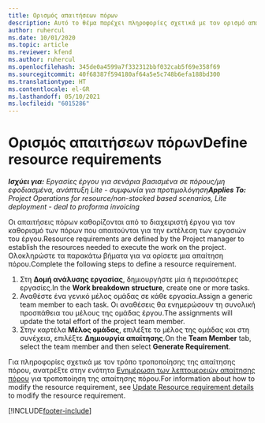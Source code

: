 ```yaml
---
title: Ορισμός απαιτήσεων πόρων
description: Αυτό το θέμα παρέχει πληροφορίες σχετικά με τον ορισμό απαίτησης πόρου.
author: ruhercul
ms.date: 10/01/2020
ms.topic: article
ms.reviewer: kfend
ms.author: ruhercul
ms.openlocfilehash: 345de0a4599a7f332312bbf032cab5f69e358f69
ms.sourcegitcommit: 40f68387f594180af64a5e5c748b6efa188bd300
ms.translationtype: HT
ms.contentlocale: el-GR
ms.lasthandoff: 05/10/2021
ms.locfileid: "6015286"
---
```

# <a name="define-resource-requirements"></a><span data-ttu-id="20522-103">Ορισμός απαιτήσεων πόρων</span><span class="sxs-lookup"><span data-stu-id="20522-103">Define resource requirements</span></span>

<span data-ttu-id="20522-104">_**Ισχύει για:** Εργασίες έργου για σενάρια βασισμένα σε πόρους/μη εφοδιασμένα, ανάπτυξη Lite - συμφωνία για προτιμολόγηση_</span><span class="sxs-lookup"><span data-stu-id="20522-104">_**Applies To:** Project Operations for resource/non-stocked based scenarios, Lite deployment - deal to proforma invoicing_</span></span>

<span data-ttu-id="20522-105">Οι απαιτήσεις πόρων καθορίζονται από το διαχειριστή έργου για τον καθορισμό των πόρων που απαιτούνται για την εκτέλεση των εργασιών του έργου.</span><span class="sxs-lookup"><span data-stu-id="20522-105">Resource requirements are defined by the Project manager to establish the resources needed to execute the work on the project.</span></span> <span data-ttu-id="20522-106">Ολοκληρώστε τα παρακάτω βήματα για να ορίσετε μια απαίτηση πόρου.</span><span class="sxs-lookup"><span data-stu-id="20522-106">Complete the following steps to define a resource requirement.</span></span>

1.  <span data-ttu-id="20522-107">Στη **Δομή ανάλυσης εργασίας**, δημιουργήστε μία ή περισσότερες εργασίες.</span><span class="sxs-lookup"><span data-stu-id="20522-107">In the **Work breakdown structure**, create one or more tasks.</span></span>
2.  <span data-ttu-id="20522-108">Αναθέστε ένα γενικό μέλος ομάδας σε κάθε εργασία.</span><span class="sxs-lookup"><span data-stu-id="20522-108">Assign a generic team member to each task.</span></span> <span data-ttu-id="20522-109">Οι αναθέσεις θα ενημερώσουν τη συνολική προσπάθεια του μέλους της ομάδας έργου.</span><span class="sxs-lookup"><span data-stu-id="20522-109">The assignments will update the total effort of the project team member.</span></span>
3.  <span data-ttu-id="20522-110">Στην καρτέλα **Μέλος ομάδας**, επιλέξτε το μέλος της ομάδας και στη συνέχεια, επιλέξτε **Δημιουργία απαίτησης**.</span><span class="sxs-lookup"><span data-stu-id="20522-110">On the **Team Member** tab, select the team member and then select **Generate Requirement**.</span></span>

<span data-ttu-id="20522-111">Για πληροφορίες σχετικά με τον τρόπο τροποποίησης της απαίτησης πόρου, ανατρέξτε στην ενότητα [Ενημέρωση των λεπτομερειών απαίτησης πόρου](define-resource-requirements.md) για τροποποίηση της απαίτησης πόρου.</span><span class="sxs-lookup"><span data-stu-id="20522-111">For information about how to modify the resource requirement, see [Update Resource requirement details](define-resource-requirements.md) to modify the resource requirement.</span></span>

[!INCLUDE[footer-include](../includes/footer-banner.md)]